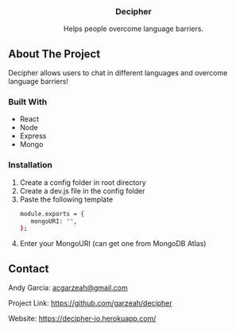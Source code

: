 <!-- PROJECT LOGO -->
<br />
<p align="center">
  <!-- <a href="https://github.com/garzeah/restaurant-tinder">
    <img src="src/assets/images/desktopLogo.png" alt="Decipher Logo">
  </a> -->

  <h3 align="center">Decipher</h3>

  <p align="center">
    Helps people overcome language barriers.
  </p>
</p>

<!-- ABOUT THE PROJECT -->

## About The Project

Decipher allows users to chat in different languages and overcome language barriers!

### Built With

- React
- Node
- Express
- Mongo

### Installation

<!-- 1. Clone the repo
   ```sh
   git clone https://github.com/github_username/repo_name.git
   ```
2. Install NPM packages
   ```sh
   npm install
   ```
3. Start the server
   ```sh
   npm start
   ``` -->

1. Create a config folder in root directory
2. Create a dev.js file in the config folder
3. Paste the following template
   ```sh
   module.exports = {
      mongoURI: "",
   };
   ```
4. Enter your MongoURI (can get one from MongoDB Atlas)

<!-- CONTACT -->

## Contact

Andy Garcia: acgarzeah@gmail.com

Project Link: https://github.com/garzeah/decipher

Website: https://decipher-io.herokuapp.com/
